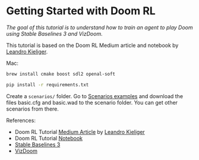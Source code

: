 # Getting Started with Doom RL

*The goal of this tutorial is to understand how to train an agent to play Doom using Stable Baselines 3 and VizDoom.*

This tutorial is based on the Doom RL Medium article and notebook by [Leandro Kieliger](https://lkieliger.medium.com/?source=post_page-----618c99075c77--------------------------------).

Mac:
```bash
brew install cmake boost sdl2 openal-soft
```

```bash
pip install -r requirements.txt
```

Create a `scenarios/` folder.
Go to [Scenarios examples](https://github.com/Farama-Foundation/ViZDoom/tree/master/scenarios) and download the files basic.cfg and basic.wad to the scenario folder.
You can get other scenarios from there.

References:
- Doom RL Tutorial [Medium Article](https://lkieliger.medium.com/deep-reinforcement-learning-in-practice-by-playing-doom-part-1-getting-started-618c99075c77) by [Leandro Kieliger](https://lkieliger.medium.com/?source=post_page-----618c99075c77--------------------------------)
- Doom RL Tutorial [Notebook](https://nbviewer.org/github/lkiel/rl-doom/blob/develop/standalone_examples/Basic%20Scenario.ipynb)
- [Stable Baselines 3](https://stable-baselines3.readthedocs.io/en/master/index.html)
- [VizDoom](https://github.com/mwydmuch/ViZDoom)
